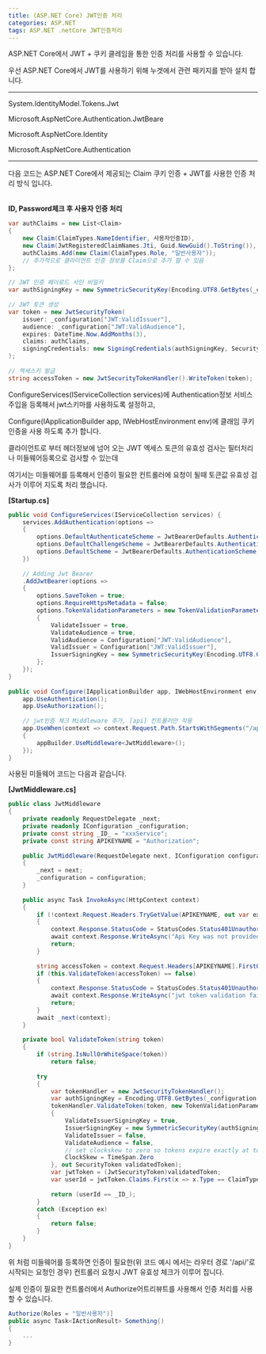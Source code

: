 ```yaml
---
title: (ASP.NET Core) JWT인증 처리
categories: ASP.NET
tags: ASP.NET .netCore JWT인증처리
---
```


ASP.NET Core에서 JWT + 쿠키 클레임을 통한 인증 처리를 사용할 수 있습니다.

우선 ASP.NET Core에서 JWT를 사용하기 위해 누겟에서 관련 패키지를 받아 설치 합니다.

<!--more-->

---

System.IdentityModel.Tokens.Jwt

Microsoft.AspNetCore.Authentication.JwtBeare

Microsoft.AspNetCore.Identity

Microsoft.AspNetCore.Authentication

---

다음 코드는 ASP.NET Core에서 제공되는 Claim 쿠키 인증 + JWT를 사용한 인증 처리 방식 입니다.
<br/><br/>

**ID, Password체크 후 사용자 인증 처리**
```cs
var authClaims = new List<Claim>
{
    new Claim(ClaimTypes.NameIdentifier, 사용자인증ID),
    new Claim(JwtRegisteredClaimNames.Jti, Guid.NewGuid().ToString()),
    authClaims.Add(new Claim(ClaimTypes.Role, "일반사용자"));
    // 추가적으로 클라이언트 인증 정보를 Claim으로 추가 할 수 있음
};
 
// JWT 인증 페이로드 사인 비밀키
var authSigningKey = new SymmetricSecurityKey(Encoding.UTF8.GetBytes(_configuration["JWT:Secret"]));
 
// JWT 토큰 생성
var token = new JwtSecurityToken(
    issuer: _configuration["JWT:ValidIssuer"],
    audience: _configuration["JWT:ValidAudience"],
    expires: DateTime.Now.AddMonths(3),
    claims: authClaims,
    signingCredentials: new SigningCredentials(authSigningKey, SecurityAlgorithms.HmacSha256)
);
 
// 엑세스키 발급
string accessToken = new JwtSecurityTokenHandler().WriteToken(token);
```

ConfigureServices(IServiceCollection services)에 Authentication정보 서비스 주입을 등록해서 jwt스키마를 사용하도록 설정하고,

Configure(IApplicationBuilder app, IWebHostEnvironment env)에 클래임 쿠키 인증을 사용 하도록 추가 합니다.

클라이언트로  부터 헤더정보에 넘어 오는 JWT 엑세스 토큰의 유효성 검사는 필터처리나 미들웨어등록으로 검사할 수 있는데

여기서는 미들웨어를 등록해서 인증이 필요한 컨트롤러에 요청이 될때 토큰값 유효성 검사가 이루어 지도록 처리 했습니다.

**[Startup.cs]**
```cs
public void ConfigureServices(IServiceCollection services) {
    services.AddAuthentication(options =>
    {
        options.DefaultAuthenticateScheme = JwtBearerDefaults.AuthenticationScheme;
        options.DefaultChallengeScheme = JwtBearerDefaults.AuthenticationScheme;
        options.DefaultScheme = JwtBearerDefaults.AuthenticationScheme;
    })
 
    // Adding Jwt Bearer
    .AddJwtBearer(options =>
    {
        options.SaveToken = true;
        options.RequireHttpsMetadata = false;
        options.TokenValidationParameters = new TokenValidationParameters()
        {
            ValidateIssuer = true,
            ValidateAudience = true,
            ValidAudience = Configuration["JWT:ValidAudience"],
            ValidIssuer = Configuration["JWT:ValidIssuer"],
            IssuerSigningKey = new SymmetricSecurityKey(Encoding.UTF8.GetBytes(Configuration["JWT:Secret"]))
        };
    });
}
 
public void Configure(IApplicationBuilder app, IWebHostEnvironment env) {
    app.UseAuthentication();
    app.UseAuthorization();
 
    // jwt인증 체크 Middleware 추가, [api] 컨트롤러만 적용
    app.UseWhen(context => context.Request.Path.StartsWithSegments("/api"), appBuilder =>
    {
        appBuilder.UseMiddleware<JwtMiddleware>();
    });
}
```

사용된 미들웨어 코드는 다음과 같습니다.

**[JwtMiddleware.cs]**
```cs
public class JwtMiddleware
{
    private readonly RequestDelegate _next;
    private readonly IConfiguration _configuration;
    private const string _ID_ = "xxxService";
    private const string APIKEYNAME = "Authorization";
 
    public JwtMiddleware(RequestDelegate next, IConfiguration configuration)
    {
        _next = next;
        _configuration = configuration;
    }
 
    public async Task InvokeAsync(HttpContext context)
    {
        if (!context.Request.Headers.TryGetValue(APIKEYNAME, out var extractedApiKey))
        {
            context.Response.StatusCode = StatusCodes.Status401Unauthorized;
            await context.Response.WriteAsync("Api Key was not provided. (Using ApiKeyMiddleware)");
            return;
        }
        
        string accessToken = context.Request.Headers[APIKEYNAME].FirstOrDefault()?.Split(" ").Last();  // authorization bearer 형식의 헤더 키 값으로 넘어옴
        if (this.ValidateToken(accessToken) == false)
        {
            context.Response.StatusCode = StatusCodes.Status401Unauthorized;
            await context.Response.WriteAsync("jwt token validation failed");
            return;
        }
        await _next(context);
    }
 
    private bool ValidateToken(string token)
    {
        if (string.IsNullOrWhiteSpace(token))
            return false;
 
        try
        {
            var tokenHandler = new JwtSecurityTokenHandler();
            var authSigningKey = Encoding.UTF8.GetBytes(_configuration["JWT:Secret"]);
            tokenHandler.ValidateToken(token, new TokenValidationParameters
            {
                ValidateIssuerSigningKey = true,
                IssuerSigningKey = new SymmetricSecurityKey(authSigningKey),
                ValidateIssuer = false,
                ValidateAudience = false,
                // set clockskew to zero so tokens expire exactly at token expiration time (instead of 5 minutes later)
                ClockSkew = TimeSpan.Zero
            }, out SecurityToken validatedToken);
            var jwtToken = (JwtSecurityToken)validatedToken;
            var userId = jwtToken.Claims.First(x => x.Type == ClaimTypes.NameIdentifier).Value;
 
            return (userId == _ID_);
        }
        catch (Exception ex)
        {
            return false;
        }
    }
}
```

위 처럼 미들웨어를 등록하면 인증이 필요한(위 코드 예시 에서는 라우터 경로 '/api/'로 시작되는 요청인 경우) 컨트롤러 요청시 JWT 유효성 체크가 이루어 집니다.

실제 인증이 필요한 컨트롤러에서 Authorize어트리뷰트를 사용해서 인증 처리를 사용할 수 있습니다.
```cs
Authorize(Roles = "일반사용자")]
public async Task<IActionResult> Something()
{
    ...
}
```
